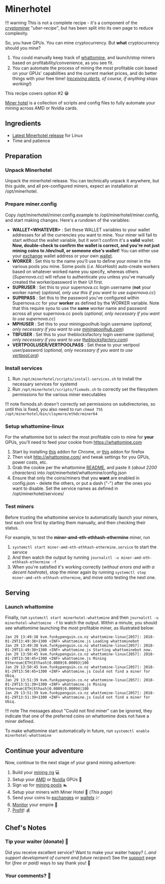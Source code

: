 # Minerhotel

!!! warning
    This is not a complete recipe - it's a component of the [cryptominer](/recipes/cryptominer/) "_uber-recipe_", but has been split into its own page to reduce complexity.

So, you have GPUs. You can mine cryptocurrency. But **what** cryptocurrency should you mine?

1. You could manually keep track of [whattomine](http://whattomine.com/), and launch/stop miners based on profitability/convenience, as you see fit.
2. You can automate the process of mining the most profitable coin based on your GPUs' capabilities and the current market prices, and do better things with your free time! (_[receiving alerts](/recipes/crytominer/monitor/), of course, if anything stops working!_)

This recipe covers option #2 😁

[Miner hotel](http://minerhotel.com/) is a collection of scripts and config files to fully automate your mining across AMD or Nvidia cards.


## Ingredients

* [Latest Minerhotel release](http://minerhotel.com/download.html) for Linux
* Time and patience

## Preparation

### Unpack Minerhotel

Unpack the minerhotel release. You can technically unpack it anywhere, but this guide, and all pre-configured miners, expect an installation at /opt/minerhotel.

### Prepare miner.config

Copy /opt/minerhotel/miner.config.example to /opt/minerhotel/miner.config, and start making changes. Here's a rundown of the variables:

* **WALLET<WHATEVER\>** : Set these WALLET variables to your wallet addresses for all the currencies you want to mine. Your miner will fail to start without the wallet variable, but it won't confirm it's a **valid** wallet. **Now, double-check to confirm the wallet is correct, and you're not just mining coins to /dev/null, or someone else's wallet!** You can either use your [exchange](/recipes/cryptominer/exchange/) wallet address or your own [wallet](/recipes/cryptominer/wallet/).
* **WORKER** : Set this to the name you'll use to define your miner in the various pools you mine. Some pools (_i.e. NiceHash_) auto-create workers based on whatever worked name you specify, whereas others (_Supernova.cc_) will refuse to authenticate you unless you've manually created the worker/password in their UI first.
* **SUPRUSER** : Set this to your supernova.cc login username (**not** your worker name) (_optional, only use this if you want to use supernova.cc_)
* **SUPRPASS** : Set this to the password you've configured within Supernova.cc for your **worker** as defined by the WORKER variable. Note that this require syou to use the **same** worker name and password across all your supernova.cc pools (_optional, only necessary if you want to use supernova.cc_)
* **MPHUSER** : Set this to your miningpoolhub login username (_optional, only necessary if you want to use [miningpoolhub.com](https://miningpoolhub.com/)_)
* **TBFUSER** : Set this to your theblocksfactory login username (_optional, only necessary if you want to use t[heblocksfactory.com](https://theblocksfactory.com/)_)
* **VERTPOOLUSER/VERTPOOLPASS** : Set these to your vertpool user/password (_optional, only necessary if you want to use [vertpool.org](http://vertpool.org/)_)

### Install services

1. Run ```/opt/minerhotel/scripts/install-services.sh``` to install the necessary services for systemd
2. Run ```/opt/minerhotel/scripts/fixmods.sh``` to correctly set the filesystem permissions for the various miner executables

!!! note
    fixmods.sh doesn't correctly set permissions on subdirectories, so until this is fixed, you also need to run ```chmod 755 /opt/minerhotel/bin/claymore/ethdcrminer64```

### Setup whattomine-linux

For the whattomine bot to select the most profitable coin to mine for **your** GPUs, you'll need to feed your cookie from https://whattomine.com

1. Start by installing [this](https://chrome.google.com/webstore/detail/cookie-inspector/jgbbilmfbammlbbhmmgaagdkbkepnijn) addon for Chrome, or [this](https://addons.mozilla.org/en-US/firefox/addon/firecookie/) addon for firefox
2. Then visit http://whattomine.com/ and tweak settings for you GPUs, power costs, etc.
3. Grab the cookie per the whattomine [README](http://git.minerhotel.com:3000/minerhotel/minerhotel/src/master/whattomine/README.md), and paste it (_about 2200 characters_) into /opt/minerhotel/whattomine/config.json
4. Ensure that only the coins/miners that you **want** are enabled in config.json - delete the others, or put a dash ("-") after the ones you want to disable. Set the service names as defined in /opt/minerhotel/services/

### Test miners

Before trusting the whattomine service to automatically launch your miners, test each one first by starting them manually, and then checking their status.

For example, to test the **miner-amd-eth-ethhash-ethermine** miner, run

1. ```systemctl start miner-amd-eth-ethhash-ethermine.service``` to start the service
2. And then watch the output by running ```journalctl -u miner-amd-eth-ethhash-ethermine -f```
3. When you're satisfied it's working correctly (_without errors and with a decent hashrate_), stop the miner again by running ```systemctl stop miner-amd-eth-ethhash-ethermine```, and move onto testing the next one.

## Serving

### Launch whattomine

Finally, run ```systemctl start minerhotel-whattomine``` and then ```journalctl -u minerhotel-whattomine -f``` to watch the output. Within a minute, you should see whattomime launching the most profitable miner, as illustrated below:

```
Jan 29 13:49:38 kvm.funkypenguin.co.nz whattomine-linux[2057]: 2018-01-29T13:49:38+1300 <INF> whattomine.js Loading whattominebot
Jan 29 13:49:38 kvm.funkypenguin.co.nz whattomine-linux[2057]: 2018-01-29T13:49:38+1300 <INF> whattomine.js Starting whattominebot now.
Jan 29 13:50:45 kvm.funkypenguin.co.nz whattomine-linux[2057]: 2018-01-29T13:50:45+1300 <INF> whattomine.js Mining Ethereum|ETH|Ethash|0.0089|0.00093|100
Jan 29 13:50:45 kvm.funkypenguin.co.nz whattomine-linux[2057]: 2018-01-29T13:50:45+1300 <INF> whattomine.js Could not find a miner for Ubiq.
Jan 29 13:51:39 kvm.funkypenguin.co.nz whattomine-linux[2057]: 2018-01-29T13:51:39+1300 <INF> whattomine.js Mining Ethereum|ETH|Ethash|0.0089|0.00094|100
Jan 29 13:51:39 kvm.funkypenguin.co.nz whattomine-linux[2057]: 2018-01-29T13:51:39+1300 <INF> whattomine.js Could not find a miner for Ubiq.
```

!!! note
    The messages about "Could not find miner" can be ignored, they indicate that one of the preferred coins on whattomine does not have a miner defined.

To make whattomine start automatically in future, run ```systemctl enable minerhotel-whattomine```

## Continue your adventure

Now, continue to the next stage of your grand mining adventure:

1. Build your [mining rig](/recipes/cryptominer/mining-rig/) 💻
2. Setup your [AMD](/recipes/cryptominer/amd-gpu/) or [Nvidia](/recipes/cryptominer/nvidia-gpu/) GPUs 🎨
3. Sign up for [mining pools](/recipes/cryptominer/mining-pool/) :swimmer:
4. Setup your miners with Miner Hotel 🏨 (_This page_)
5. Send your coins to [exchanges](/recipes/cryptominer/exchange/) or [wallets](/recipes/cryptominer/wallet/) 💹
6. [Monitor](/recipes/cryptominer/monitor/) your empire :heartbeat:
7. [Profit](/recipes/cryptominer/profit/)! 💰


## Chef's Notes

### Tip your waiter (donate) 👏

Did you receive excellent service? Want to make your waiter happy? (_..and support development of current and future recipes!_) See the [support](/support/) page for (_free or paid)_ ways to say thank you! 👏

### Your comments? 💬
